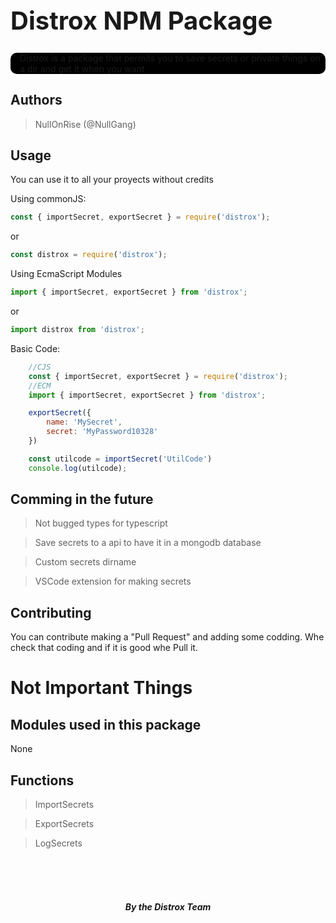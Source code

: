 <style>
    .subtitle {
        background-color: black;
        border-radius: 10px;
        padding-left: 15px;
    }

    .title {
        font-size: 40px
    }
</style>

<h1 class="title">Distrox NPM Package</h1>
<p class="subtitle">Distrox is a package that permits you to save secrets or private things on a dir and get it when you want</p>

## Authors
> NullOnRise (@NullGang)

## Usage
You can use it to all your proyects without credits

Using commonJS:
```js
const { importSecret, exportSecret } = require('distrox');
```
or
```js
const distrox = require('distrox');
```

Using EcmaScript Modules
```js
import { importSecret, exportSecret } from 'distrox';
```
or
```js
import distrox from 'distrox';
```

Basic Code:
```js
    //CJS
    const { importSecret, exportSecret } = require('distrox');
    //ECM
    import { importSecret, exportSecret } from 'distrox';

    exportSecret({
        name: 'MySecret',
        secret: 'MyPassword10328'
    })

    const utilcode = importSecret('UtilCode')
    console.log(utilcode);

```

## Comming in the future
> Not bugged types for typescript

> Save secrets to a api to have it in a mongodb database

> Custom secrets dirname

> VSCode extension for making secrets


## Contributing

You can contribute making a "Pull Request" and adding some codding. Whe check that coding and if it is good whe Pull it.


# Not Important Things
## Modules used in this package
None

## Functions
> ImportSecrets

> ExportSecrets

> LogSecrets

<br>
<br>
<br>
<h5 style="text-align: center;">By the Distrox Team</h5>


